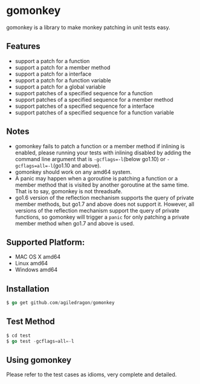 # gomonkey

gomonkey is a library to make monkey patching in unit tests easy.

## Features

+ support a patch for a function
+ support a patch for a member method
+ support a patch for a interface
+ support a patch for a function variable
+ support a patch for a global variable
+ support patches of a specified sequence for a function
+ support patches of a specified sequence for a member method
+ support patches of a specified sequence for a interface
+ support patches of a specified sequence for a function variable

## Notes
+ gomonkey fails to patch a function or a member method if inlining is enabled, please running your tests with inlining disabled by adding the command line argument that is `-gcflags=-l`(below go1.10) or `-gcflags=all=-l`(go1.10 and above).
+ gomonkey should work on any amd64 system.
+ A panic may happen when a goroutine is patching a function or a member method that is visited by another goroutine at the same time. That is to say, gomonkey is not threadsafe.
+ go1.6 version of the reflection mechanism supports the query of private member methods, but go1.7 and above does not support it. However, all versions of the reflection mechanism support the query of private functions, so gomonkey will trigger a `panic` for only patching a private member method when go1.7 and above is used.


## Supported Platform:

- MAC OS X amd64
- Linux amd64
- Windows amd64

## Installation
```go
$ go get github.com/agiledragon/gomonkey
```

## Test Method
```go
$ cd test 
$ go test -gcflags=all=-l
```

## Using gomonkey

Please refer to the test cases as idioms, very complete and detailed.

